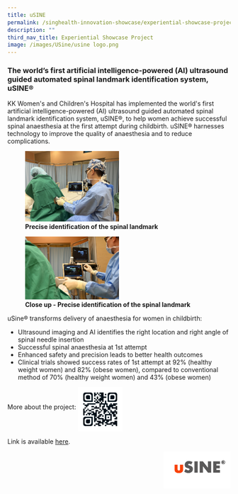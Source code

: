 ```yaml
---
title: uSINE
permalink: /singhealth-innovation-showcase/experiential-showcase-project/usine/
description: ""
third_nav_title: Experiential Showcase Project
image: /images/USine/usine logo.png
---
```

### The world’s first artificial intelligence-powered (AI) ultrasound guided automated spinal landmark identification system, uSINE®

KK Women's and Children's Hospital has implemented the world's first artificial intelligence-powered (AI) ultrasound guided automated spinal landmark identification system, uSINE®, to help women achieve successful spinal anaesthesia at the first attempt during childbirth. uSINE® harnesses technology to improve the quality of anaesthesia and to reduce complications. 

<figure>
<img style="width:50%" src="/images/Experiential%20Showcases/USine/precise%20identification%20of%20the%20spinal%20landmark.jpg">
<figcaption> <strong> Precise identification of the spinal landmark </strong> </figcaption>
</figure>

<figure>
<img style="width:50%" src="/images/Experiential%20Showcases/USine/close%20up%20-%20precise%20identification%20of%20the%20spinal%20landmark.jpg">
<figcaption> <strong> Close up - Precise identification of the spinal landmark </strong> </figcaption>
</figure>

uSine® transforms delivery of anaesthesia for women in childbirth:
* Ultrasound imaging and AI identifies the right location and right angle of spinal needle insertion 
* Successful spinal anaesthesia at 1st attempt
* Enhanced safety and precision leads to better health outcomes 
* Clinical trials showed success rates of 1st attempt at 92% (healthy weight women) and 82% (obese women), compared to conventional method of 70% (healthy weight women) and 43% (obese women)

More about the project: <img style="width:20%" src="/images/Experiential%20Showcases/USine/kkh%20video%20of%20usine.png" align="middle">

Link is available [here](https://fb.watch/lR-LYVcTda/?mibextid=Nif5oz).

<img style="width:30%" src="/images/Experiential%20Showcases/USine/usine%20logo.png" align="right">